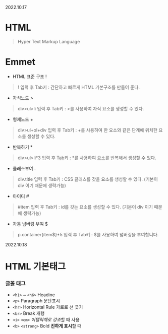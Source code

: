 2022.10.17
# HTML
> Hyper Text Markup Language

# Emmet
* HTML 표준 구조 !
> ! 입력 후 Tab키 : 간단하고 빠르게 HTML 기본구조를 만들어 준다.

* 자식노드 >
> div>ul>li 입력 후 Tab키 : >를 사용하여 자식 요소를 생성할 수 있다.

* 형제노드 +
> div>ul+ol+div 입력 후 Tab키 : +를 사용하여 한 요소와 같은 단계에 위치한 요소를 생성할 수 있다.

* 반복하기 *
> div>ul>li*3 입력 후 Tab키 : *를 사용하여 요소를 반복해서 생성할 수 있다.

* 클래스부여 .
> div.title 입력 후 Tab키 : CSS 클래스를 갖을 요소를 생성할 수 있다. (기본이 div 이기 때문에 생략가능)

* 아이디 #
> #item 입력 후 Tab키 : id를 갖는 요소를 생성할 수 있다. (기본이 div 이기 때문에 생략가능)

* 자동 넘버링 부여 $
> p.container{item$}*5 입력 후 Tab키 : $를 사용하여 넘버링을 부여합니다.


2022.10.18
# HTML 기본태그
### 글꼴 태그
- `<h1>` ~ `<h6>` Headine
- `<p>` Paragraph 문단표시
- `<hr>` Horizontal Rule 가로로 선 긋기
- `<br>` Break 개행
- `<i>` `<em>`  *이텔릭체로 강조*할 때 사용
- `<b>` `<strong>` Bold **진하게 표시**할 때
